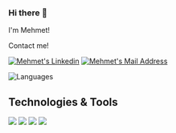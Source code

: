 ### Hi there :wave:
I'm Mehmet!

Contact me! 

<a href="https://www.linkedin.com/in/mehmet-öztemel-125466168/" target="_blank" rel="nofollow"><img alt="Mehmet's Linkedin" src="https://img.shields.io/badge/LinkedIn-0077B5?style=for-the-badge&logo=linkedin&logoColor=white" /></a>
<a href="mailto:mehmet-oztemel@hotmail.com" target="_blank" rel="nofollow"><img alt="Mehmet's Mail Address" src="https://img.shields.io/badge/Gmail-D14836?style=for-the-badge&logo=gmail&logoColor=white" /></a>

![Languages](https://github-readme-stats.vercel.app/api/top-langs/?username=mehmetoztemel&layout=compact&theme=light)

## Technologies & Tools 
<img src="https://img.shields.io/badge/C%23-black?style=for-the-badge&logo=c-sharp&logoColor=white%22%3E"></img>
<img src="https://img.shields.io/badge/.NETCore-black?style=for-the-badge&logo=.net&logoColor=white%22%3E"></img>
<img src="https://img.shields.io/badge/Angular-black?style=for-the-badge&logo=angular&logoColor=white"></img>
<img src="https://img.shields.io/badge/Microsoft_SQL_Server-black?style=for-the-badge&logo=microsoft-sql-server&logoColor=white%22%3E"></img>
